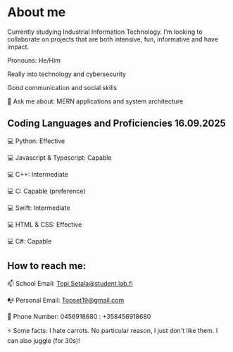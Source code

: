# About me
Currently studying Industrial Information Technology. I’m looking to collaborate on projects that are both intensive, fun, informative and have impact. 

Pronouns: He/Him

Really into technology and cybersecurity

Good communication and social skills

💬 Ask me about: MERN applications and system architecture

## Coding Languages and Proficiencies 16.09.2025

💻 Python: Effective 

💻 Javascript & Typescript: Capable
 
💻 C++: Intermediate

💻 C: Capable (preference)

💻 Swift: Intermediate

💻 HTML & CSS: Effective

💻 C#: Capable 

## How to reach me: 
📫 School Email: Topi.Setala@student.lab.fi

📭 Personal Email: Topset19@gmail.com 

📲 Phone Number: 0456918680 : +358456918680

⚡ Some facts: I hate carrots. No particular reason, I just don't like them. I can also juggle (for 30s)!

